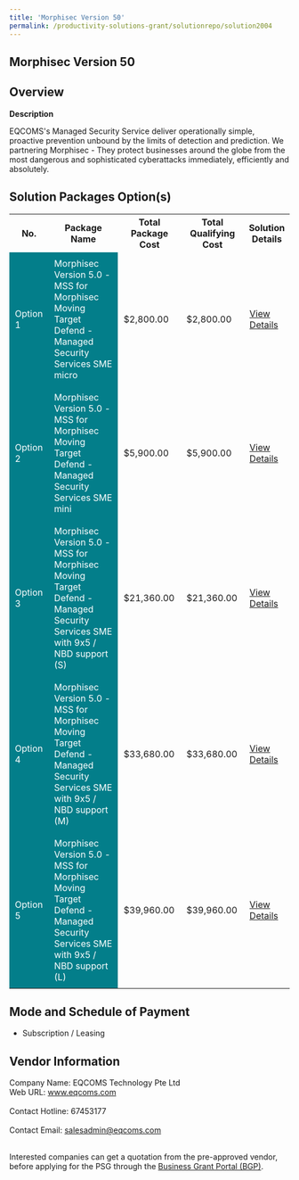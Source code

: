 ```yaml
---
title: 'Morphisec Version 50'
permalink: /productivity-solutions-grant/solutionrepo/solution2004
---
```


## Morphisec Version 50

## Overview

**Description**

EQCOMS's Managed Security Service deliver operationally simple, proactive prevention unbound by the limits of detection and prediction. We partnering Morphisec - They protect businesses around the globe from the most dangerous and sophisticated cyberattacks immediately, efficiently and absolutely.

## Solution Packages Option(s)

<table>
<tr>
<th><b>No.</b></th>
<th><b>Package Name</b></th>
<th><b>Total Package Cost</b></th>
<th><b>Total Qualifying Cost</b></th>
<th><b>Solution Details</b></th>
</tr>
<tr>
<td style='padding: 10px; background-color: #037E8A; color: #FFFFFF;'>Option 1</td>
<td style='padding: 10px; background-color: #037E8A; color: #FFFFFF;'>Morphisec Version 5.0 - MSS for Morphisec Moving Target Defend - Managed Security Services SME micro</td>
<td style='padding: 10px;'>$2,800.00</td>
<td style='padding: 10px;'>$2,800.00</td>
<td style='padding: 10px;'><a href='https://www.gobusiness.gov.sg/images/psg/EQCOMS_Technology_20200726_Desensitised_Annex_3_Part_1.pdf' target='_blank'>View Details</a></td>
</tr>
<tr>
<td style='padding: 10px; background-color: #037E8A; color: #FFFFFF;'>Option 2</td>
<td style='padding: 10px; background-color: #037E8A; color: #FFFFFF;'>Morphisec Version 5.0 - MSS for Morphisec Moving Target Defend - Managed Security Services SME mini</td>
<td style='padding: 10px;'>$5,900.00</td>
<td style='padding: 10px;'>$5,900.00</td>
<td style='padding: 10px;'><a href='https://www.gobusiness.gov.sg/images/psg/EQCOMS_Technology_20200726_Desensitised_Annex_3_Part_2.pdf' target='_blank'>View Details</a></td>
</tr>
<tr>
<td style='padding: 10px; background-color: #037E8A; color: #FFFFFF;'>Option 3</td>
<td style='padding: 10px; background-color: #037E8A; color: #FFFFFF;'>Morphisec Version 5.0 - MSS for Morphisec Moving Target Defend - Managed Security Services SME with 9x5 / NBD support (S)</td>
<td style='padding: 10px;'>$21,360.00</td>
<td style='padding: 10px;'>$21,360.00</td>
<td style='padding: 10px;'><a href='https://www.gobusiness.gov.sg/images/psg/EQCOMS_Technology_20200726_Desensitised_Annex_3_Part_3.pdf' target='_blank'>View Details</a></td>
</tr>
<tr>
<td style='padding: 10px; background-color: #037E8A; color: #FFFFFF;'>Option 4</td>
<td style='padding: 10px; background-color: #037E8A; color: #FFFFFF;'>Morphisec Version 5.0 - MSS for Morphisec Moving Target Defend - Managed Security Services SME with 9x5 / NBD support (M)</td>
<td style='padding: 10px;'>$33,680.00</td>
<td style='padding: 10px;'>$33,680.00</td>
<td style='padding: 10px;'><a href='https://www.gobusiness.gov.sg/images/psg/EQCOMS_Technology_20200726_Desensitised_Annex_3_Part_4.pdf' target='_blank'>View Details</a></td>
</tr>
<tr>
<td style='padding: 10px; background-color: #037E8A; color: #FFFFFF;'>Option 5</td>
<td style='padding: 10px; background-color: #037E8A; color: #FFFFFF;'>Morphisec Version 5.0 - MSS for Morphisec Moving Target Defend - Managed Security Services SME with 9x5 / NBD support (L)</td>
<td style='padding: 10px;'>$39,960.00</td>
<td style='padding: 10px;'>$39,960.00</td>
<td style='padding: 10px;'><a href='https://www.gobusiness.gov.sg/images/psg/EQCOMS_Technology_20200726_Desensitised_Annex_3_Part_5.pdf' target='_blank'>View Details</a></td>
</tr>
</table>

## Mode and Schedule of Payment

 - Subscription / Leasing

## Vendor Information

 Company Name: EQCOMS Technology Pte Ltd<br>Web URL: www.eqcoms.com <br><br>Contact Hotline: 67453177 <br><br>Contact Email: salesadmin@eqcoms.com <br><br>

Interested companies can get a quotation from the pre-approved vendor, before applying for the PSG through the <a href='https://www.businessgrants.gov.sg/' target='_blank' rel='noopener'>Business Grant Portal (BGP)</a>.

<script src="/jquery/resize-tables.js"></script>
